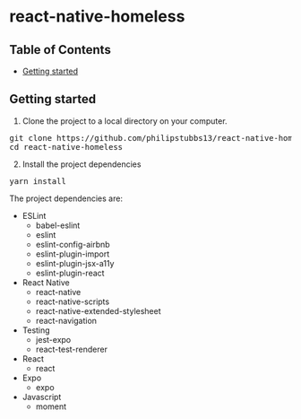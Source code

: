 # react-native-homeless

## Table of Contents

* [Getting started](#start)

## <a name="start"></a> Getting started

1. Clone the project to a local directory on your computer.

<pre>
git clone https://github.com/philipstubbs13/react-native-homeless.git
cd react-native-homeless
</pre>

2. Install the project dependencies

<pre>
yarn install
</pre>

The project dependencies are:

* ESLint
  * babel-eslint
  * eslint
  * eslint-config-airbnb
  * eslint-plugin-import
  * eslint-plugin-jsx-a11y
  * eslint-plugin-react
* React Native
  * react-native
  * react-native-scripts
  * react-native-extended-stylesheet
  * react-navigation
* Testing
  * jest-expo
  * react-test-renderer
* React
  * react
* Expo
  * expo
* Javascript
  * moment
